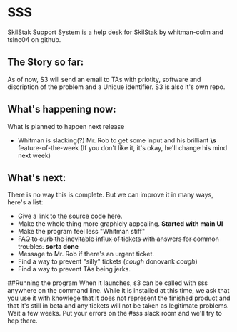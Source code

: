 # SSS
SkilStak Support System is a help desk for SkilStak by whitman-colm and tslnc04 on github.


## The Story so far:
As of now, S3 will send an email to TAs with priotity, software and discription of the problem and a Unique identifier. S3 is also it's own repo.

## What's happening now:
What Is planned to happen next release
* Whitman is slacking(?) Mr. Rob to get some input and his brilliant **\s** feature-of-the-week (If you don't like it, it's okay, he'll change his mind next week)

## What's next:
There is no way this is complete. But we can improve it in many ways, here's a list:
* Give a link to the source code here.
* Make the whole thing more graphicly appealing. **Started with main
  UI**
* Make the program feel less "Whitman stiff"
* ~~FAQ to curb the inevitable influx of tickets with answers for common troubles.~~ **sorta done**
* Message to Mr. Rob if there's an urgent ticket.
* Find a way to prevent "silly" tickets (*cough* donovank *cough*)
* Find a way to prevent TAs being jerks.

##Running the program
When it launches, s3 can be called with sss anywhere on the command line. While it is installed at this time, we ask that you use it with knowlege that it does not represent the finished product and that it's still in beta and any tickets will not be taken as legitimate problems. Wait a few weeks. Put your errors on the #sss slack room and we'll try to hep there.
